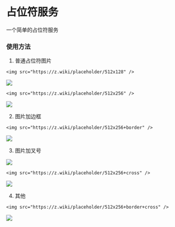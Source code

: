 # 占位符服务

一个简单的占位符服务

### 使用方法

1. 普通占位符图片

```
<img src="https://z.wiki/placeholder/512x128" />
```

![](https://z.wiki/placeholder/512x128)



```
<img src="https://z.wiki/placeholder/512x256" />
```

![](https://z.wiki/placeholder/512x256)


2. 图片加边框

```
<img src="https://z.wiki/placeholder/512x256+border" />
```

![](https://z.wiki/placeholder/512x256+border)


3. 图片加叉号
<img src="https://[YOUR_DOMAIN]/512x128+cross" />

```
<img src="https://z.wiki/placeholder/512x256+cross" />
```

![](https://z.wiki/placeholder/512x256+cross)

4. 其他

```
<img src="https://z.wiki/placeholder/512x256+border+cross" />
```

![](https://z.wiki/placeholder/512x256+border+cross)

